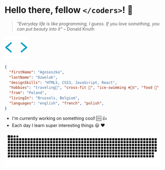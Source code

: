 # Hello there, fellow `</coders>`! 👋

> _"Everyday life is like programming, I guess. If you love something, you can
> put beauty into it"_ – Donald Knuth

![gif](./img/gif_2.gif)

```JSON
{
  "firstName": "Agnieszka",
  "lastName": "Dzwolak",
  "designSkills": "HTML5, CSS3, JavaScript, React",
  "hobbies": "traveling🌴", "cross-fit 💪", "ice-swimming ❄️🏊‍♀️", "food 🍔","singing in the shower 🚿🎤",
  "from": "Poland",
  "livingIn": "Brussels, Belgium",
  "languages": "english", "french", "polish",
}
```

- I'm currently working on something cool! 🆒 👍
- Each day I learn super interesting things 😃 ❤️

![snake-game](./img/snake-game.svg)
